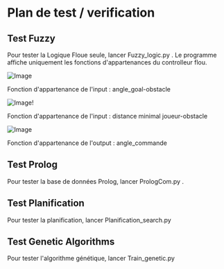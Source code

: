 # Plan de test / verification




## Test Fuzzy

Pour tester la Logique Floue seule, lancer Fuzzy_logic.py . Le programme affiche uniquement les fonctions d'appartenances du controlleur flou.


![Image](https://media.discordapp.net/attachments/1016487266081837107/1020377943375097977/unknown.png)

Fonction d'appartenance de l'input : angle_goal-obstacle

![Image](https://media.discordapp.net/attachments/1016487266081837107/1020377949310038107/unknown.png)!

Fonction d'appartenance de l'input : distance minimal joueur-obstacle

![Image](https://media.discordapp.net/attachments/1016487266081837107/1020377964015267860/unknown.png)

Fonction d'appartenance de l'output : angle_commande

## Test Prolog

Pour tester la base de données Prolog, lancer PrologCom.py . 

## Test Planification

Pour tester la planification, lancer Planification_search.py

## Test Genetic Algorithms

Pour tester l'algorithme génétique, lancer Train_genetic.py


